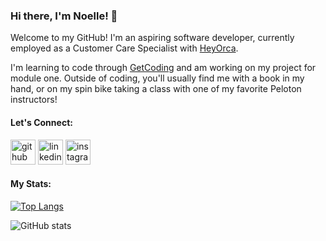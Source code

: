 ### Hi there, I'm Noelle! 👋
Welcome to my GitHub! I'm an aspiring software developer, currently employed as a Customer Care Specialist with [HeyOrca](https://www.heyorca.com).

I'm learning to code through [GetCoding](https://www.getcoding.ca) and am working on my project for module one. Outside of coding, you'll usually find me with a book in my hand, or on my spin bike taking a class with one of my favorite Peloton instructors!

#### Let's Connect:

[<img src='https://cdn.jsdelivr.net/npm/simple-icons@3.0.1/icons/github.svg' alt='github' height='40'>](https://github.com/thefirstnoellle)  [<img src='https://cdn.jsdelivr.net/npm/simple-icons@3.0.1/icons/linkedin.svg' alt='linkedin' height='40'>](https://www.linkedin.com/in/noelle-simms/)  [<img src='https://cdn.jsdelivr.net/npm/simple-icons@3.0.1/icons/instagram.svg' alt='instagram' height='40'>](https://www.instagram.com/noellesbookshelf/)  

#### My Stats:

[![Top Langs](https://github-readme-stats.vercel.app/api/top-langs/?username=thefirstnoellle)](https://github.com/anuraghazra/github-readme-stats)

![GitHub stats](https://github-readme-stats.vercel.app/api?username=thefirstnoellle&show_icons=true)  


<!--
**thefirstnoellle/thefirstnoellle** is a ✨ _special_ ✨ repository because its `README.md` (this file) appears on your GitHub profile.

